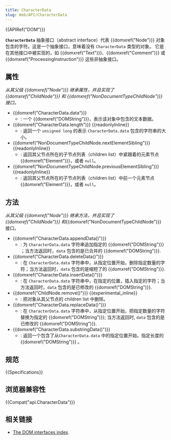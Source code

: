```yaml
---
title: CharacterData
slug: Web/API/CharacterData
---
```

{{APIRef("DOM")}}

**`CharacterData`** 抽象接口（abstract interface）代表 {{domxref("Node")}} 对象包含的字符。这是一个抽象接口，意味着没有 `CharacterData` 类型的对象。 它是在其他接口中被实现的，如 {{domxref("Text")}}、{{domxref("Comment")}} 或 {{domxref("ProcessingInstruction")}} 这些非抽象接口。

## 属性

_从其父级 {{domxref("Node")}} 继承属性，并且实现了 {{domxref("ChildNode")}} 和 {{domxref("NonDocumentTypeChildNode")}} 接口。_

- {{domxref("CharacterData.data")}}
  - : 一个 {{domxref("DOMString")}}，表示该对象中包含的文本数据。
- {{domxref("CharacterData.length")}} {{readonlyInline}}
  - : 返回一个 `unsigned long` 的表示 `CharacterData.data` 包含的字符串的大小。
- {{domxref("NonDocumentTypeChildNode.nextElementSibling")}} {{readonlyInline}}
  - : 返回其父节点所在的子节点列表（children list）中紧跟着的元素节点 {{domxref("Element")}}，或者 `null`。
- {{domxref("NonDocumentTypeChildNode.previousElementSibling")}} {{readonlyInline}}
  - : 返回其父节点所在的子节点列表（children list）中前一个元素节点 {{domxref("Element")}}，或者 `null`。

## 方法

_从其父级 {{domxref("Node")}} 继承方法，并且实现了 {{domxref("ChildNode")}} 和_{{domxref("NonDocumentTypeChildNode")}} 接口。

- {{domxref("CharacterData.appendData()")}}
  - : 为 `CharacterData.data` 字符串追加指定的 {{domxref("DOMString")}} ；当方法返回时，`data` 包含的是已合并的 {{domxref("DOMString")}}.
- {{domxref("CharacterData.deleteData()")}}
  - : 在 `CharacterData.data` 字符串中，从指定位置开始，删除指定数量的字符；当方法返回时，`data` 包含的是缩短了的 {{domxref("DOMString")}}.
- {{domxref("CharacterData.insertData()")}}
  - : 在 `CharacterData.data` 字符串中，在指定的位置，插入指定的字符；当方法返回时，`data` 包含的是已修改的 {{domxref("DOMString")}}.
- {{domxref("ChildNode.remove()")}} {{experimental_inline}}
  - : 把对象从其父节点的 children list 中删除。
- {{domxref("CharacterData.replaceData()")}}
  - : 在 `CharacterData.data` 字符串中，从指定位置开始，把指定数量的字符替换为指定的 {{domxref("DOMString")}}; 当方法返回时, `data` 包含的是已修改的 {{domxref("DOMString")}}.
- {{domxref("CharacterData.substringData()")}}
  - : 返回一个包含了从`CharacterData.data` 中的指定位置开始，指定长度的 {{domxref("DOMString")}} 。

## 规范

{{Specifications}}

## 浏览器兼容性

{{Compat("api.CharacterData")}}

## 相关链接

- [The DOM interfaces index](/zh-CN/docs/DOM/DOM_Reference).
